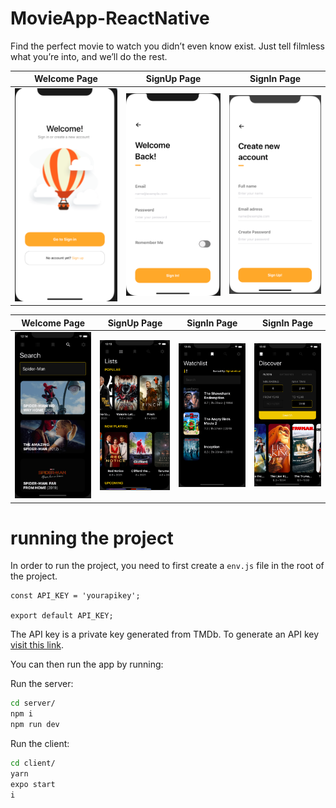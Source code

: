 # MovieApp-ReactNative

Find the perfect movie to watch you didn’t even know exist. Just tell filmless what you’re into, and we’ll do the rest.

Welcome Page            |  SignUp Page           |  SignIn Page
:-------------------------:|:-------------------------:|:-------------------------:
![](screen/img1.png)  |  ![](screen/img3.png)   |   ![](screen/img4.png)

Welcome Page            |  SignUp Page           |  SignIn Page    |  SignIn Page
:-------------------------:|:-------------------------:|:-------------------------:|:-------------------------:
![](screen/img5.png)  |  ![](screen/img6.png)   |   ![](screen/img7.png) |   ![](screen/img8.png)


# running the project

In order to run the project, you need to first create a `env.js` file in the root of the project.

```
const API_KEY = 'yourapikey';

export default API_KEY;
```

The API key is a private key generated from TMDb. To generate an API key [visit this link](https://developers.themoviedb.org/3/getting-started/introduction).

You can then run the app by running:

Run the server:
```sh
cd server/
npm i
npm run dev
```

Run the client:
```sh
cd client/
yarn
expo start
i
```
